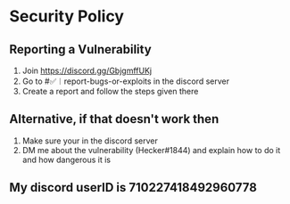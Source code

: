 # Security Policy

## Reporting a Vulnerability

1. Join https://discord.gg/GbjgmffUKj
2. Go to #✅︱report-bugs-or-exploits in the discord server
3. Create a report and follow the steps given there
## Alternative, if that doesn't work then
1. Make sure your in the discord server
2. DM me about the vulnerability (Hecker#1844) and explain how to do it and how dangerous it is
## My discord userID is 710227418492960778
